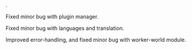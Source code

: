 .

Fixed minor bug with plugin manager.

Fixed minor bug with languages and translation.

Improved error-handling, and fixed minor bug with worker-world module.

